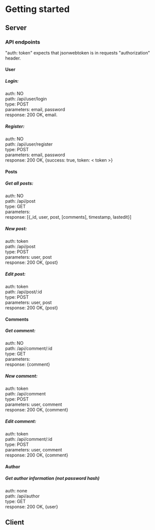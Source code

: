 # Getting started

## Server

### API endpoints
"auth: token" expects that jsonwebtoken is in requests "authorization" header.

#### User
##### Login:
auth: NO  
path: /api/user/login  
type: POST  
parameters: email, password  
response: 200 OK, email.  

##### Register:
auth: NO  
path: /api/user/register  
type: POST  
parameters: email, password  
response: 200 OK, {success: true, token: < token >}  

#### Posts
##### Get all posts:
auth: NO  
path: /api/post  
type: GET  
parameters:  
response: [{_id, user, post, [comments], timestamp, lastedit}]  

##### New post:
auth: token  
path: /api/post  
type: POST  
parameters: user, post  
response: 200 OK, {post}  

##### Edit post:
auth: token  
path: /api/post/:id  
type: POST  
parameters: user, post  
response: 200 OK, {post}  

#### Comments
##### Get comment:
auth: NO  
path: /api/comment/:id  
type: GET  
parameters:  
response: {comment}  

##### New comment:
auth: token  
path: /api/comment  
type: POST  
parameters: user, comment  
response: 200 OK, {comment}  

##### Edit comment:
auth: token  
path: /api/comment/:id  
type: POST  
parameters: user, comment  
response: 200 OK, {comment}  

#### Author
##### Get author information (not password hash)
auth: none  
path: /api/author  
type: GET  
response: 200 OK, {user}  

## Client

